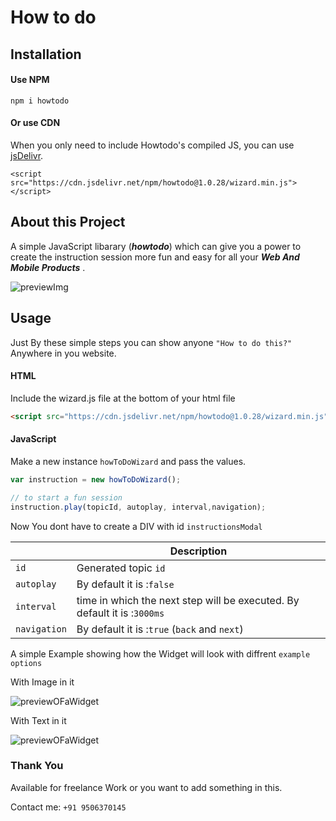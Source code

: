 # How to do

## Installation

#### Use NPM
```
npm i howtodo
```

#### Or use CDN

When you only need to include Howtodo's compiled JS, you can use [jsDelivr](https://www.jsdelivr.com/). 

```
<script src="https://cdn.jsdelivr.net/npm/howtodo@1.0.28/wizard.min.js"></script>
```

## About this Project
A simple JavaScript libarary (**_howtodo_**) which can give you a power to create the instruction session more fun and easy for all your **_Web And Mobile Products_** .

![previewImg](https://bucket--001.s3.ap-south-1.amazonaws.com/preview.gif)


## Usage
Just By these simple steps you can show anyone ```"How to do this?"``` Anywhere in you website.

#### HTML

Include the wizard.js file at the bottom of your html file
```HTML
<script src="https://cdn.jsdelivr.net/npm/howtodo@1.0.28/wizard.min.js"></script>
```

#### JavaScript

Make a new instance ```howToDoWizard``` and pass the values.

```JavaScript
var instruction = new howToDoWizard();

// to start a fun session
instruction.play(topicId, autoplay, interval,navigation); 
```
Now You dont have to create a DIV with id ```instructionsModal```




||Description|     
|----|-----|      
|```id```|Generated topic ```id``` |
|```autoplay```|By default it is :```false```|
|```interval```| time in which the next step will be executed. By default it is :```3000ms```|
|```navigation```|By default it is :```true``` (```back``` and ```next```) |



 A simple Example showing how the Widget will look with diffrent ```example options```

With Image in it

![previewOFaWidget](https://bucket--001.s3.ap-south-1.amazonaws.com/imageExample.png)

With Text in it

![previewOFaWidget](https://bucket--001.s3.ap-south-1.amazonaws.com/textexample.png)


### Thank You
Available for freelance Work or you want to add something in this.

Contact me: ```+91 9506370145```